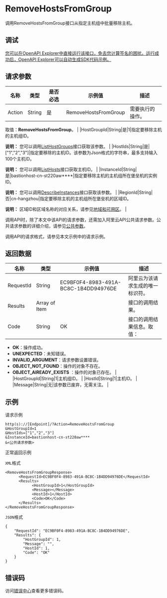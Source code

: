 # RemoveHostsFromGroup

调用RemoveHostsFromGroup接口从指定主机组中批量移除主机。

## 调试

[您可以在OpenAPI Explorer中直接运行该接口，免去您计算签名的困扰。运行成功后，OpenAPI Explorer可以自动生成SDK代码示例。](https://api.aliyun.com/#product=Yundun-bastionhost&api=RemoveHostsFromGroup&type=RPC&version=2019-12-09)

## 请求参数

|名称|类型|是否必选|示例值|描述|
|--|--|----|---|--|
|Action|String|是|RemoveHostsFromGroup|需要执行的操作。

 取值：**RemoveHostsFromGroup**。 |
|HostGroupId|String|是|1|指定要移除主机的主机组ID。

 **说明：** 您可以调用[ListHostGroups](~~201307~~)接口获取该参数。 |
|HostIds|String|是|\["1","2","3"\]|指定要移除的主机ID。该参数为Json格式的字符串，最多支持输入100个主机ID。

 **说明：** 您可以调用[ListHosts](~~200665~~)接口获取主机ID。 |
|InstanceId|String|是|bastionhost-cn-st220aw\*\*\*\*|指定要移除主机的主机组所在堡垒机的实例ID。

 **说明：** 您可以调用[DescribeInstances](~~153281~~)接口获取该参数。 |
|RegionId|String|否|cn-hangzhou|指定要移除主机的主机组所在堡垒机的区域ID。

 **说明：** 区域ID和区域名称的对应关系，请参见[地域和可用区](~~40654~~)。 |

调用API时，除了本文中该API的请求参数，还需加入阿里云API公共请求参数。公共请求参数的详细介绍，请参见[公共参数](~~148139~~)。

调用API的请求格式，请参见本文示例中的请求示例。

## 返回数据

|名称|类型|示例值|描述|
|--|--|---|--|
|RequestId|String|EC9BF0F4-8983-491A-BC8C-1B4DD94976DE|阿里云为该请求生成的唯一标识符。 |
|Results|Array of Item| |接口的调用结果。 |
|Code|String|OK|接口的调用结果信息。取值：

 -   **OK**：操作成功。
-   **UNEXPECTED**：未知错误。
-   **INVALID\_ARGUMENT**：请求参数设置错误。
-   **OBJECT\_NOT\_FOUND**：操作的对象不存在。
-   **OBJECT\_AlREADY\_EXISTS** ：操作的对象已存在。 |
|HostGroupId|String|1|主机组ID。 |
|HostId|String|1|主机ID。 |
|Message|String|无|该参数已废弃，无需关注。 |

## 示例

请求示例

```
http(s)://[Endpoint]/?Action=RemoveHostsFromGroup
&HostGroupId=1
&HostIds=["1","2","3"]
&InstanceId=bastionhost-cn-st220aw****
&<公共请求参数>
```

正常返回示例

`XML`格式

```
<RemoveHostsFromGroupResponse>
      <RequestId>EC9BF0F4-8983-491A-BC8C-1B4DD94976DE</RequestId>
      <Results>
            <HostGroupId>1</HostGroupId>
            <Message></Message>
            <HostId>1</HostId>
            <Code>OK</Code>
      </Results>
</RemoveHostsFromGroupResponse>
```

`JSON`格式

```
{
    "RequestId": "EC9BF0F4-8983-491A-BC8C-1B4DD94976DE",
    "Results": {
        "HostGroupId": 1,
        "Message": "",
        "HostId": 1,
        "Code": "OK"
    }
}
```

## 错误码

访问[错误中心](https://error-center.aliyun.com/status/product/Yundun-bastionhost)查看更多错误码。

